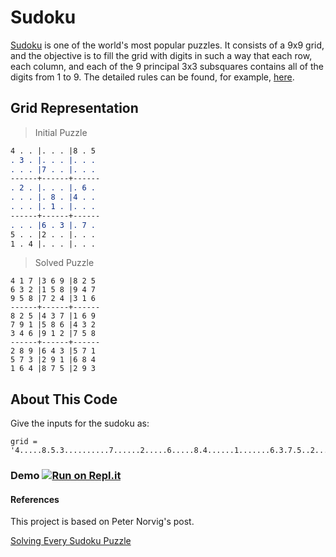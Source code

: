 # Sudoku

[Sudoku](https://en.wikipedia.org/wiki/Sudoku) is one of the world's most popular puzzles. It consists of a 9x9 grid, and the objective is to fill the grid with digits in such a way that each row, each column, and each of the 9 principal 3x3 subsquares contains all of the digits from 1 to 9. The detailed rules can be found, for example, [here](http://www.conceptispuzzles.com/?uri=puzzle/sudoku/rules).

## Grid Representation

> Initial Puzzle

``` 4 . . |. . . |8 . 5 
4 . . |. . . |8 . 5 
. 3 . |. . . |. . . 
. . . |7 . . |. . . 
------+------+------
. 2 . |. . . |. 6 . 
. . . |. 8 . |4 . . 
. . . |. 1 . |. . . 
------+------+------
. . . |6 . 3 |. 7 . 
5 . . |2 . . |. . . 
1 . 4 |. . . |. . . 
```

> Solved Puzzle

```Solved Puzzle
4 1 7 |3 6 9 |8 2 5 
6 3 2 |1 5 8 |9 4 7 
9 5 8 |7 2 4 |3 1 6 
------+------+------
8 2 5 |4 3 7 |1 6 9 
7 9 1 |5 8 6 |4 3 2 
3 4 6 |9 1 2 |7 5 8 
------+------+------
2 8 9 |6 4 3 |5 7 1 
5 7 3 |2 9 1 |6 8 4 
1 6 4 |8 7 5 |2 9 3 
```

## About This Code

Give the inputs for the sudoku as:

```
grid = '4.....8.5.3..........7......2.....6.....8.4......1.......6.3.7.5..2.....1.4......'
```

### Demo [![Run on Repl.it](https://repl.it/badge/github/walkeratmind/sudoku)](https://repl.it/github/walkeratmind/sudoku)

#### References

This project is  based on Peter Norvig's  post.

 [Solving Every Sudoku Puzzle](http://norvig.com/sudoku.html)
